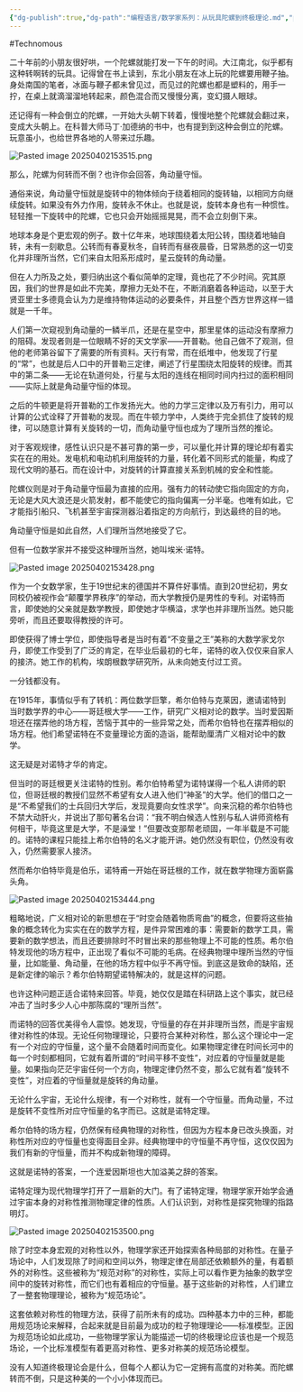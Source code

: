```yaml
---
{"dg-publish":true,"dg-path":"编程语言/数学家系列：从玩具陀螺到终极理论.md","permalink":"/编程语言/数学家系列：从玩具陀螺到终极理论/","created":"2023-12-15T16:27:52.000+08:00","updated":"2025-04-02T15:38:45.758+08:00"}
---
```


#Technomous

二十年前的小朋友很好哄，一个陀螺就能打发一下午的时间。大江南北，似乎都有这种转啊转的玩具。记得曾在书上读到，东北小朋友在冰上玩的陀螺要用鞭子抽。身处南国的笔者，冰面与鞭子都未曾见过，而见过的陀螺也都是塑料的，用手一拧，在桌上就滴溜溜地转起来，颜色混合而又慢慢分离，变幻摄人眼球。

还记得有一种会倒立的陀螺，一开始大头朝下转着，慢慢地整个陀螺就会翻过来，变成大头朝上。在科普大师马丁·加德纳的书中，也有提到到这种会倒立的陀螺。玩意虽小，也给世界各地的人带来过乐趣。

![Pasted image 20250402153515.png](/img/user/0.Asset/resource/Pasted%20image%2020250402153515.png)

那么，陀螺为何转而不倒？也许你会回答，角动量守恒。

通俗来说，角动量守恒就是旋转中的物体倾向于绕着相同的旋转轴，以相同方向继续旋转。如果没有外力作用，旋转永不休止。也就是说，旋转本身也有一种惯性。轻轻推一下旋转中的陀螺，它也只会开始摇摇晃晃，而不会立刻倒下来。

地球本身是个更宏观的例子。数十亿年来，地球围绕着太阳公转，围绕着地轴自转，未有一刻歇息。公转而有春夏秋冬，自转而有昼夜晨昏，日常熟悉的这一切变化并非理所当然，它们来自太阳系形成时，星云旋转的角动量。

但在人力所及之处，要归纳出这个看似简单的定理，竟也花了不少时间。究其原因，我们的世界是如此不完美，摩擦力无处不在，不断消磨着各种运动，以至于大贤亚里士多德竟会认为力是维持物体运动的必要条件，并且整个西方世界这样一错就是一千年。

人们第一次窥视到角动量的一鳞半爪，还是在星空中，那里星体的运动没有摩擦力的阻碍。发现者则是一位眼睛不好的天文学家——开普勒。他自己做不了观测，但他的老师第谷留下了需要的所有资料。天行有常，而在纸堆中，他发现了行星的“常”，也就是后人口中的开普勒三定律，阐述了行星围绕太阳旋转的规律。而其中的第二条——无论在轨道何处，行星与太阳的连线在相同时间内扫过的面积相同——实际上就是角动量守恒的体现。

之后的牛顿更是将开普勒的工作发扬光大。他的力学三定律以及万有引力，用可以计算的公式诠释了开普勒的发现。而在牛顿力学中，人类终于完全抓住了旋转的规律，可以随意计算有关旋转的一切，而角动量守恒也成为了理所当然的推论。

对于客观规律，感性认识只是不甚可靠的第一步，可以量化并计算的理论却有着实实在在的用处。发电机和电动机利用旋转的力量，转化着不同形式的能量，构成了现代文明的基石。而在设计中，对旋转的计算直接关系到机械的安全和性能。

陀螺仪则是对于角动量守恒最为直接的应用。强有力的转动使它指向固定的方向，无论是大风大浪还是火箭发射，都不能使它的指向偏离一分半毫。也唯有如此，它才能指引船只、飞机甚至宇宙探测器沿着指定的方向航行，到达最终的目的地。

角动量守恒是如此自然，人们理所当然地接受了它。

但有一位数学家并不接受这种理所当然，她叫埃米·诺特。

![Pasted image 20250402153428.png](/img/user/0.Asset/resource/Pasted%20image%2020250402153428.png)

作为一个女数学家，生于19世纪末的德国并不算件好事情。直到20世纪初，男女同校仍被视作会“颠覆学界秩序”的举动，而大学教授仍是男性的专利。对诺特而言，即使她的父亲就是数学教授，即使她才华横溢，求学也并非理所当然。她只能旁听，而且还要取得教授的许可。

即使获得了博士学位，即使指导者是当时有着“不变量之王”美称的大数学家戈尔丹，即使工作受到了广泛的肯定，在毕业后最初的七年，诺特的收入仅仅来自家人的接济。她工作的机构，埃朗根数学研究所，从未向她支付过工资。

一分钱都没有。

在1915年，事情似乎有了转机：两位数学巨擎，希尔伯特与克莱因，邀请诺特到当时数学界的中心——哥廷根大学——工作，研究广义相对论的数学。当时爱因斯坦还在摆弄他的场方程，苦恼于其中的一些异常之处，而希尔伯特也在摆弄相似的场方程。他们希望诺特在不变量理论方面的造诣，能帮助厘清广义相对论中的数学。

这无疑是对诺特才华的肯定。

但当时的哥廷根更关注诺特的性别。希尔伯特希望为诺特谋得一个私人讲师的职位，但哥廷根的教授们显然不希望有女人进入他们“神圣”的大学。他们的借口之一是“不希望我们的士兵回归大学后，发现竟要向女性求学”。向来沉稳的希尔伯特也不禁大动肝火，并说出了那句著名台词：“我不明白候选人性别与私人讲师资格有何相干，毕竟这里是大学，不是澡堂！”但要改变那帮老顽固，一年半载是不可能的。诺特的课程只能挂上希尔伯特的名义才能开讲。她仍然没有职位，仍然没有收入，仍然需要家人接济。

然而希尔伯特毕竟是伯乐，诺特甫一开始在哥廷根的工作，就在数学物理方面崭露头角。

![Pasted image 20250402153444.png](/img/user/0.Asset/resource/Pasted%20image%2020250402153444.png)

粗略地说，广义相对论的新思想在于“时空会随着物质弯曲”的概念，但要将这些抽象的概念转化为实实在在的数学方程，是件异常困难的事：需要新的数学工具，需要新的数学想法，而且还要排除时不时冒出来的那些物理上不可能的性质。希尔伯特发现他的场方程中，正出现了看似不可能的毛病。在经典物理中理所当然的守恒量，比如能量、角动量，在他的场方程中似乎不再守恒。到底这是致命的缺陷，还是新定律的喻示？希尔伯特期望诺特解决的，就是这样的问题。

也许这种问题正适合诺特来回答。毕竟，她仅仅是踏在科研路上这个事实，就已经冲击了当时多少人心中那陈腐的“理所当然”。

而诺特的回答优美得令人震惊。她发现，守恒量的存在并非理所当然，而是宇宙规律对称性的体现。无论任何物理理论，只要符合某种对称性，那么这个理论中一定有一个对应的守恒量，这个量不会随着时间而变化。如果物理定律在时间长河中的每一个时刻都相同，它就有着所谓的“时间平移不变性”，对应着的守恒量就是能量。如果指向茫茫宇宙任何一个方向，物理定律仍然不变，那么它就有着“旋转不变性”，对应着的守恒量就是旋转的角动量。

无论什么宇宙，无论什么规律，有一个对称性，就有一个守恒量。而角动量，不过是旋转不变性所对应守恒量的名字而已。这就是诺特定理。

希尔伯特的场方程，仍然保有经典物理的对称性，但因为方程本身已改头换面，对称性所对应的守恒量也变得面目全非。经典物理中的守恒量不再守恒，这仅仅因为我们有新的守恒量，而并不构成新物理的障碍。

这就是诺特的答案，一个连爱因斯坦也大加溢美之辞的答案。

诺特定理为现代物理学打开了一扇新的大门。有了诺特定理，物理学家开始学会通过宇宙本身的对称性推测物理定律的性质。人们认识到，对称性是探究物理的指路明灯。

![Pasted image 20250402153500.png](/img/user/0.Asset/resource/Pasted%20image%2020250402153500.png)

除了时空本身宏观的对称性以外，物理学家还开始探索各种局部的对称性。在量子场论中，人们发现除了时间和空间以外，物理定律在局部还依赖额外的量，有着额外的对称性。这些被称为“规范对称”的对称性，实际上可以看作更为抽象的数学空间中的旋转对称性，而它们也有着相应的守恒量。基于这些新的对称性，人们建立了一整套物理理论，被称为“规范场论”。

这套依赖对称性的物理方法，获得了前所未有的成功。四种基本力中的三种，都能用规范场论来解释，合起来就是目前最为成功的粒子物理理论——标准模型。正因为规范场论如此成功，一些物理学家认为能描述一切的终极理论应该也是一个规范场论，一个比标准模型有着更高对称性、更多对称美的规范场论模型。

没有人知道终极理论会是什么，但每个人都认为它一定拥有高度的对称美。而陀螺转而不倒，只是这种美的一个小小体现而已。